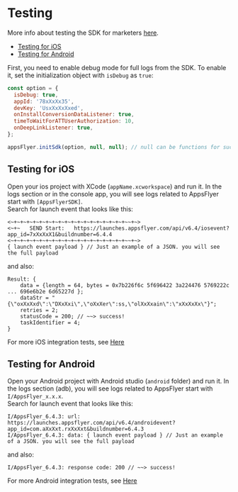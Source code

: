 # Testing

More info about testing the SDK for marketers [here](https://support.appsflyer.com/hc/en-us/articles/360001559405-Test-mobile-SDK-integration-with-the-app#introduction).

- [Testing for iOS](#iOS)
- [Testing for Android](#Android)

First, you need to enable debug mode for full logs from the SDK.
To enable it, set the initialization object with `isDebug` as `true`:

```javascript
const option = {
  isDebug: true,
  appId: '78xXxXx35',
  devKey: 'UsxXxXxXxed',
  onInstallConversionDataListener: true,
  timeToWaitForATTUserAuthorization: 10,
  onDeepLinkListener: true,
};

appsFlyer.initSdk(option, null, null); // null can be functions for success or error handler
```

## <a id="iOS"> Testing for iOS
Open your ios project with XCode (`appName.xcworkspace`) and run it. In the logs section or in the console app, you will see logs related to AppsFlyer start with `[AppsFlyerSDK]`.<br>
Search for launch event that looks like this:
```
<~+~+~+~+~+~+~+~+~+~+~+~+~+~+~+~+~+~+~~+~>
<~+~   SEND Start:   https://launches.appsflyer.com/api/v6.4/iosevent?app_id=7xXxXxX1&buildnumber=6.4.4
<~+~+~+~+~+~+~+~+~+~+~+~+~+~+~+~+~+~+~~+~>
{ launch event payload } // Just an example of a JSON. you will see the full payload
```
and also:
```
Result: {
    data = {length = 64, bytes = 0x7b226f6c 5f696422 3a224476 5769222c ... 696e6b2e 6d65227d };
    dataStr = "{\"oxXxXxd\":\"DXxXxi\",\"oXxXer\":ss,\"olXxXxain\":\"xXxXxXx\"}";
    retries = 2;
    statusCode = 200; // ~~> success!
    taskIdentifier = 4;
}
```
For more iOS integration tests, see [Here](https://dev.appsflyer.com/hc/docs/testing-ios)

## <a id="Android"> Testing for Android
Open your Android project with Android studio (`android` folder) and run it. In the logs section (adb), you will see logs related to AppsFlyer start with `I/AppsFlyer_x.x.x`.<br>
Search for launch event that looks like this:
```
I/AppsFlyer_6.4.3: url: https://launches.appsflyer.com/api/v6.4/androidevent?app_id=com.aXxXxt.rxXxXxt&buildnumber=6.4.3
I/AppsFlyer_6.4.3: data: { launch event payload } // Just an example of a JSON. you will see the full payload
```
and also:
```
I/AppsFlyer_6.4.3: response code: 200 // ~~> success!
```
For more Android integration tests, see [Here](https://dev.appsflyer.com/hc/docs/testing-android)